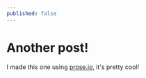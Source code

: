 ```yaml
---
published: false
---
```

# Another post!

I made this one using [prose.io](prose.io), it's pretty cool!